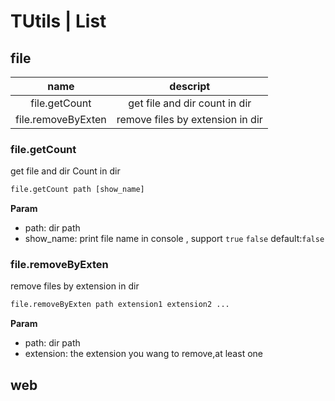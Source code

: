 # TUtils | List


## file

|        name        |             descript             |
| :----------------: | :------------------------------: |
|   file.getCount    |  get file and dir count in dir   |
| file.removeByExten | remove files by extension in dir |

### file.getCount

get file and dir Count in dir

```cmd
file.getCount path [show_name]
```

**Param**

+ path:  dir path
+ show_name: print file name in console , support `true` `false` default:`false`



### file.removeByExten

remove files by extension in dir

```cmd
file.removeByExten path extension1 extension2 ...
```

**Param**

+ path: dir path
+ extension: the extension you wang to remove,at least one

## web

